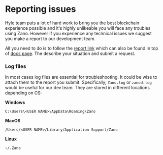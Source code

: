 # Reporting issues

Hyle team puts a lot of hard work to bring you the best blockchain experience possible and it's highly unlikeable you will face any troubles using Zano. However if you experience any technical issues we suggest you make a report to our development team.

All you need to do is to follow the [report link](https://jira.hyle.io/secure/CreateIssue!default.jspa) which can also be found in top of [docs page](https://docs.zano.org/docs/docs.zano.org). The describe your situation and submit a request.

### Log files

In most cases log files are essential for troubleshooting. It could be wise to attach them to the report you submit. Specifically, `Zano.log` or `zanod.log` would be useful for our dev team. They are stored in different locations depending on OS:

**Windows**

```
C:\Users\<USER NAME>\AppData\Roaming\Zano
```

**MacOS**

```
/Users/<USER NAME>/Library/Application Support/Zano
```

**Linux**

```
~/.Zano
```